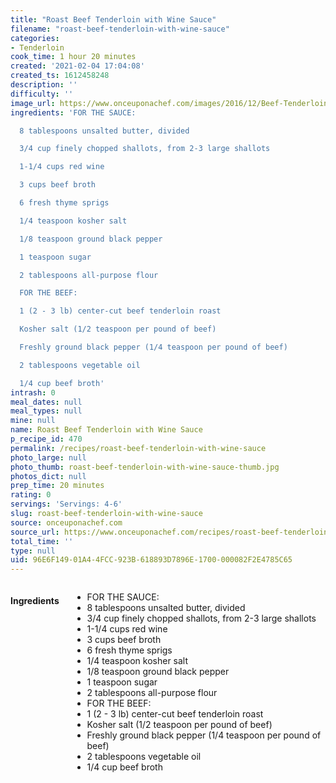 ```yaml
---
title: "Roast Beef Tenderloin with Wine Sauce"
filename: "roast-beef-tenderloin-with-wine-sauce"
categories:
- Tenderloin
cook_time: 1 hour 20 minutes
created: '2021-02-04 17:04:08'
created_ts: 1612458248
description: ''
difficulty: ''
image_url: https://www.onceuponachef.com/images/2016/12/Beef-Tenderloin-with-Red-Wine-Sauce-3-1120x880.jpg
ingredients: 'FOR THE SAUCE:

  8 tablespoons unsalted butter, divided

  3/4 cup finely chopped shallots, from 2-3 large shallots

  1-1/4 cups red wine

  3 cups beef broth

  6 fresh thyme sprigs

  1/4 teaspoon kosher salt

  1/8 teaspoon ground black pepper

  1 teaspoon sugar

  2 tablespoons all-purpose flour

  FOR THE BEEF:

  1 (2 - 3 lb) center-cut beef tenderloin roast

  Kosher salt (1/2 teaspoon per pound of beef)

  Freshly ground black pepper (1/4 teaspoon per pound of beef)

  2 tablespoons vegetable oil

  1/4 cup beef broth'
intrash: 0
meal_dates: null
meal_types: null
mine: null
name: Roast Beef Tenderloin with Wine Sauce
p_recipe_id: 470
permalink: /recipes/roast-beef-tenderloin-with-wine-sauce
photo_large: null
photo_thumb: roast-beef-tenderloin-with-wine-sauce-thumb.jpg
photos_dict: null
prep_time: 20 minutes
rating: 0
servings: 'Servings: 4-6'
slug: roast-beef-tenderloin-with-wine-sauce
source: onceuponachef.com
source_url: https://www.onceuponachef.com/recipes/roast-beef-tenderloin-wine-sauce.html
total_time: ''
type: null
uid: 96E6F149-01A4-4FCC-923B-618893D7896E-1700-000082F2E4785C65
---
```

<div class="large-8 medium-7 columns" id="writeup">	</div><!-- #writeup -->
</div><!-- #row-one -->
<div class="row" id="row-two">	<div class="medium-4 small-5 columns" id="ingredients"><h4>Ingredients</h4><div class="box box-ingredients content"><ul>
<li>FOR THE SAUCE:</li>
<li>8 tablespoons unsalted butter, divided</li>
<li>3/4 cup finely chopped shallots, from 2-3 large shallots</li>
<li>1-1/4 cups red wine</li>
<li>3 cups beef broth</li>
<li>6 fresh thyme sprigs</li>
<li>1/4 teaspoon kosher salt</li>
<li>1/8 teaspoon ground black pepper</li>
<li>1 teaspoon sugar</li>
<li>2 tablespoons all-purpose flour</li>
<li>FOR THE BEEF:</li>
<li>1 (2 - 3 lb) center-cut beef tenderloin roast</li>
<li>Kosher salt (1/2 teaspoon per pound of beef)</li>
<li>Freshly ground black pepper (1/4 teaspoon per pound of beef)</li>
<li>2 tablespoons vegetable oil</li>
<li>1/4 cup beef broth</li>
</ul>
</div>	</div>	<div class="medium-6 small-7 columns" id="directions">	</div>